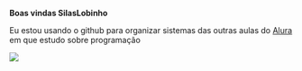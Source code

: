 **Boas vindas SilasLobinho**

Eu estou usando o github para organizar sistemas das outras aulas do [Alura](https://www.alura.com.br) em que estudo sobre programação

![](https://media1.tenor.com/m/6MX3RuIyWd0AAAAd/anime-laughhard.gif)
